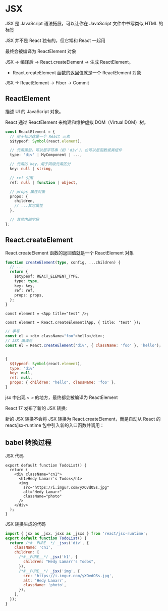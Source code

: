 # JSX

JSX 是 JavaScript 语法拓展，可以让你在 JavaScript 文件中书写类似 HTML 的标签

JSX 并不是 React 独有的，但它常和 React 一起用

最终会被编译为 ReactElement 对象

JSX → 编译后 → React.createElement → 生成 ReactElement。

- React.createElement 函数的返回值就是一个 ReactElement 对象

JSX -> ReactElement -> Fiber -> Commit

## ReactElement

描述 UI 的 JavaScript 对象。

React 通过 ReactElement 来构建和维护虚拟 DOM（Virtual DOM）树。

```typescript
const ReactElement = {
  // 用于标识这是一个 React 元素
  $$typeof: Symbol(react.element),

  // 元素类型，可以是字符串（如 'div'），也可以是函数或类组件
  type: 'div' | MyComponent | ...,

  // 元素的 key，用于同级元素区分
  key: null | string,

  // ref 引用
  ref: null | function | object,

  // props 属性对象
  props: {
    children,
    // ...其它属性
  },

  // 其他内部字段
};
```

## React.createElement

React.createElement 函数的返回值就是一个 ReactElement 对象

```typescript
function createElement(type, config, ...children) {
  // ...
  return {
    $$typeof: REACT_ELEMENT_TYPE,
    type: type,
    key: key,
    ref: ref,
    props: props,
  };
}
```

```tsx
const element = <App title="test" />;

const element = React.createElement(App, { title: 'test' });
```

```javascript
// 手写
const el = <div className="foo">hello</div>;
// JSX 编译后
const el = React.createElement('div', { className: 'foo' }, 'hello');


{
  $$typeof: Symbol(react.element),
  type: 'div'
  key: null,
  ref: null,
  props: { children: "hello", className: 'foo' },
}
```

jsx 中出现 `< >` 的地方，最终都会被编译为 ReactElement

React 17 发布了新的 JSX 转换:

新的 JSX 转换不会将 JSX 转换为 React.createElement，而是自动从 React 的 react/jsx-runtime 包中引入新的入口函数并调用：

## babel 转换过程

JSX 代码

```tsx
export default function TodoList() {
  return (
    <div className="cn1">
      <h1>Hedy Lamarr's Todos</h1>
      <img
        src="https://i.imgur.com/yXOvdOSs.jpg"
        alt="Hedy Lamarr"
        className="photo"
      />
    </div>
  );
}
```

JSX 转换生成的代码

```jsx
import { jsx as _jsx, jsxs as _jsxs } from 'react/jsx-runtime';
export default function TodoList() {
  return /*#__PURE__*/ _jsxs('div', {
    className: 'cn1',
    children: [
      /*#__PURE__*/ _jsx('h1', {
        children: "Hedy Lamarr's Todos",
      }),
      /*#__PURE__*/ _jsx('img', {
        src: 'https://i.imgur.com/yXOvdOSs.jpg',
        alt: 'Hedy Lamarr',
        className: 'photo',
      }),
    ],
  });
}
```
